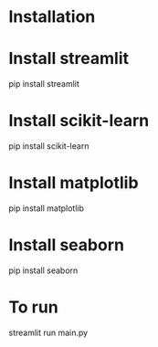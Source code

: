 
# Installation
# Install streamlit
pip install streamlit

# Install scikit-learn
pip install scikit-learn 

# Install matplotlib
pip install matplotlib 

# Install seaborn
pip install seaborn 

# To run
streamlit run main.py
